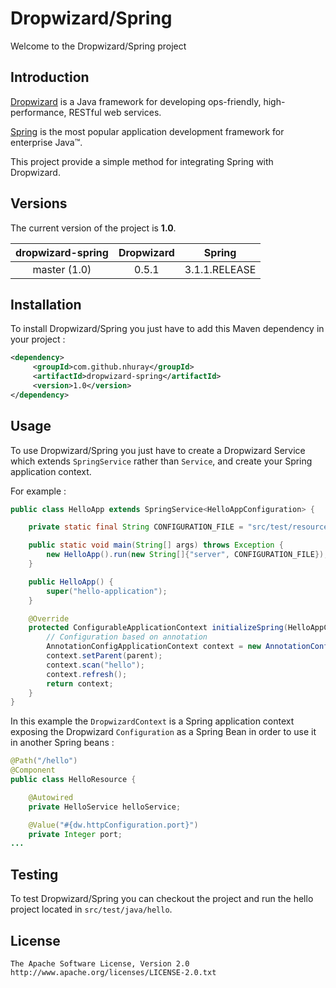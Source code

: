 Dropwizard/Spring
===================================

Welcome to the Dropwizard/Spring project


Introduction
------------

[Dropwizard](http://dropwizard.codahale.com) is a Java framework for developing ops-friendly, high-performance, RESTful web services.

[Spring](http://www.springsource.org/spring-framework) is the most popular application development framework for enterprise Java™.

This project provide a simple method for integrating Spring with Dropwizard.


Versions
------------

The current version of the project is **1.0**.

| dropwizard-spring  | Dropwizard   | Spring        |
|:------------------:|:------------:|:-------------:|
| master (1.0)       | 0.5.1        | 3.1.1.RELEASE |

Installation
------------


To install Dropwizard/Spring you just have to add this Maven dependency in your project :

```xml
<dependency>
     <groupId>com.github.nhuray</groupId>
     <artifactId>dropwizard-spring</artifactId>
     <version>1.0</version>
</dependency>
```

Usage
------------

To use Dropwizard/Spring you just have to create a Dropwizard Service which extends ```SpringService``` rather than ```Service```, and create your Spring application context.

For example :

```java
public class HelloApp extends SpringService<HelloAppConfiguration> {

    private static final String CONFIGURATION_FILE = "src/test/resources/hello/hello.yml";

    public static void main(String[] args) throws Exception {
        new HelloApp().run(new String[]{"server", CONFIGURATION_FILE});
    }

    public HelloApp() {
        super("hello-application");
    }

    @Override
    protected ConfigurableApplicationContext initializeSpring(HelloAppConfiguration configuration, DropwizardContext parent) throws BeansException {
        // Configuration based on annotation
        AnnotationConfigApplicationContext context = new AnnotationConfigApplicationContext();
        context.setParent(parent);
        context.scan("hello");
        context.refresh();
        return context;
    }
}
```

In this example the ```DropwizardContext``` is a Spring application context exposing the Dropwizard ```Configuration``` as a Spring Bean in order to use it in another Spring beans :

```java
@Path("/hello")
@Component
public class HelloResource {

    @Autowired
    private HelloService helloService;

    @Value("#{dw.httpConfiguration.port}")
    private Integer port;
...

```


Testing
------------

To test Dropwizard/Spring you can checkout the project and run the hello project located in ```src/test/java/hello```.



License
------------

    The Apache Software License, Version 2.0
    http://www.apache.org/licenses/LICENSE-2.0.txt
